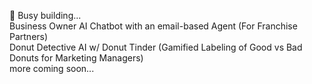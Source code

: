 🌱 Busy building...<br>
Business Owner AI Chatbot with an email-based Agent (For Franchise Partners)<br>
Donut Detective AI w/ Donut Tinder (Gamified Labeling of Good vs Bad Donuts for Marketing Managers)<br>
more coming soon...
<!---
LachlanSonter/LachlanSonter is a ✨ special ✨ repository because its `README.md` (this file) appears on your GitHub profile.
You can click the Preview link to take a look at your changes.
--->
